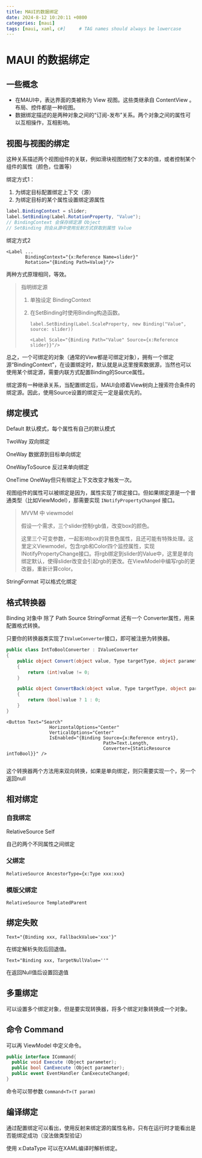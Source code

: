 ```yaml
---
title: MAUI的数据绑定
date: 2024-8-12 10:20:11 +0800
categories: [maui]
tags: [maui, xaml, c#]     # TAG names should always be lowercase
---
```


# MAUI 的数据绑定

## 一些概念

- 在MAUI中，表达界面的类被称为 View 视图。这些类继承自 ContentView 。布局、控件都是一种视图。
- 数据绑定描述的是两种对象之间的“订阅-发布”关系。两个对象之间的属性可以互相操作，互相影响。



## 视图与视图的绑定

这种关系描述两个视图组件的关联，例如滑块视图控制了文本的值，或者控制某个组件的属性（颜色，位置等）

绑定方式1：

1. 为绑定目标配置绑定上下文（源）
2. 为绑定目标的某个属性设置绑定源属性

```C#
label.BindingContext = slider;
label.SetBinding(Label.RotationProperty, "Value");
// BindingContext 会保存绑定源 Object
// SetBinding 则会从源中使用反射方式获取到属性 Value
```

绑定方式2

```XAML
<Label ...
       BindingContext="{x:Reference Name=slider}"
       Rotation="{Binding Path=Value}"/>
```

两种方式原理相同，等效。



> 指明绑定源
>
> 1. 单独设定 BindingContext
>
> 2. 在SetBinding时使用Binding构造函数。
>
>    `label.SetBinding(Label.ScaleProperty, new Binding("Value", source: slider))`
>
>    `<Label Scale="{Binding Path="Value" Source={x:Reference slider}}"/>`

总之，一个可绑定的对象（通常的View都是可绑定对象），拥有一个绑定源“BindingContext”，在设置绑定时，默认就是从这里搜索数据源，当然也可以使用某个绑定源，需要内联方式配置Binding的Source属性。

绑定源有一种继承关系，当配置绑定后，MAUI会顺着View树向上搜索符合条件的绑定源。因此，使用Source设置的绑定元一定是最优先的。



## 绑定模式

Default 默认模式，每个属性有自己的默认模式

TwoWay 双向绑定

OneWay 数据源到目标单向绑定

OneWayToSource 反过来单向绑定

OneTime OneWay但只有绑定上下文改变才触发一次。



视图组件的属性可以被绑定是因为，属性实现了绑定接口。但如果绑定源是一个普通类型（比如ViewModel），那需要实现 `INotifyPropertyChanged` 接口。

> MVVM 中 viewmodel
>
> 假设一个需求，三个slider控制rgb值，改变box的颜色。
>
> 这里三个可变参数，一起影响box的背景色属性，且还可能有特殊处理。这里定义Viewmodel，包含rgb和Color四个监控属性，实现INotifyPropertyChange接口。将rgb绑定到slider的Value中，这里是单向绑定默认，使得slider改变会引起rgb的更改。在ViewModel中编写rgb的更改器，重新计算color。



StringFormat 可以格式化绑定



## 格式转换器

Binding 对象中 除了 Path Source StringFormat 还有一个 Converter属性，用来配置格式转换。

只要你的转换器类实现了`IValueConverter`接口，即可被注册为转换器。

```C#
public class IntToBoolConverter : IValueConverter
{
    public object Convert(object value, Type targetType, object parameter, CultureInfo culture)
    {
        return (int)value != 0;
    }

    public object ConvertBack(object value, Type targetType, object parameter, CultureInfo culture)
    {
        return (bool)value ? 1 : 0;
    }
}
```

```xaml
<Button Text="Search"
                HorizontalOptions="Center"
                VerticalOptions="Center"
                IsEnabled="{Binding Source={x:Reference entry1},
                                    Path=Text.Length,
                                    Converter={StaticResource intToBool}}" />
        
```



这个转换器两个方法用来双向转换，如果是单向绑定，则只需要实现一个，另一个返回null





## 相对绑定

### 自我绑定

RelativeSource Self

自己的两个不同属性之间绑定

### 父绑定

`RelativeSource AncestorType={x:Type xxx:xxx}`

### 模版父绑定

`RelativeSource TemplatedParent`



## 绑定失败

`Text="{Binding xxx, FallbackValue='xxx'}"` 

在绑定解析失败后回退值。

`Text="Binding xxx, TargetNullValue=''"`

在返回Null值后设置回退值



## 多重绑定

可以设置多个绑定对象，但是要实现转换器，将多个绑定对象转换成一个对象。





## 命令 Command

可以再 ViewModel 中定义命令。

```C#
public interface ICommand{
  public void Execute (Object parameter);
  public bool CanExecute (Object parameter);
  public event EventHandler CanExecuteChanged;
}
```

命令可以带参数 `Command<T>(T param)`



## 编译绑定

通过配置绑定可以看出，使用反射来绑定源的属性名称，只有在运行时才能看出是否能绑定成功（没法做类型验证）

使用 x:DataType 可以在XAML编译时解析绑定。


